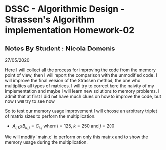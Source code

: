 # DSSC - Algorithmic Design - Strassen's Algorithm implementation Homework-02

## Notes By Student : Nicola Domenis  

27/05/2020

Here I will collect all the process for improving the code from the memory point of view, then I will report the comparison with the unmodified code. I will improve the final version of the Strassen method, the one who multiplites all types of matrices. I will try to correct here the naivity of my implementation and maybe I will learn new solutions to memory problems. I admit that at first I did not have much clues on how to improve the code, but now I will try to see how.


So to test our memory usage improvement I will choose an arbitrary triplet of matrix sizes to perform the multiplication.

- $A_{i,k}xB_{k,j} = C_{i,j}$ where $i = 125$, $k= 250$ and $j = 200$

We will modify 'main.c' to perform on only this matrix and to show the memory usage during the multiplication.